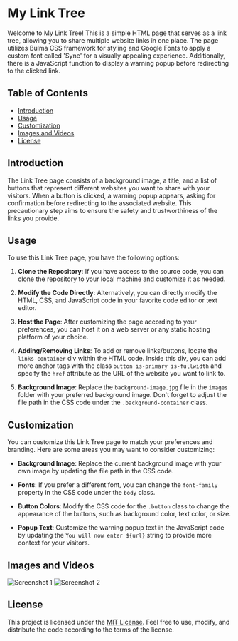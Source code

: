 # My Link Tree

Welcome to My Link Tree! This is a simple HTML page that serves as a link tree, allowing you to share multiple website links in one place. The page utilizes Bulma CSS framework for styling and Google Fonts to apply a custom font called 'Syne' for a visually appealing experience. Additionally, there is a JavaScript function to display a warning popup before redirecting to the clicked link.

## Table of Contents
- [Introduction](#introduction)
- [Usage](#usage)
- [Customization](#customization)
- [Images and Videos](#images-and-videos)
- [License](#license)

## Introduction

The Link Tree page consists of a background image, a title, and a list of buttons that represent different websites you want to share with your visitors. When a button is clicked, a warning popup appears, asking for confirmation before redirecting to the associated website. This precautionary step aims to ensure the safety and trustworthiness of the links you provide.

## Usage

To use this Link Tree page, you have the following options:

1. **Clone the Repository**: If you have access to the source code, you can clone the repository to your local machine and customize it as needed.

2. **Modify the Code Directly**: Alternatively, you can directly modify the HTML, CSS, and JavaScript code in your favorite code editor or text editor.

3. **Host the Page**: After customizing the page according to your preferences, you can host it on a web server or any static hosting platform of your choice.

4. **Adding/Removing Links**: To add or remove links/buttons, locate the `links-container` div within the HTML code. Inside this div, you can add more anchor tags with the class `button is-primary is-fullwidth` and specify the `href` attribute as the URL of the website you want to link to.

5. **Background Image**: Replace the `background-image.jpg` file in the `images` folder with your preferred background image. Don't forget to adjust the file path in the CSS code under the `.background-container` class.

## Customization

You can customize this Link Tree page to match your preferences and branding. Here are some areas you may want to consider customizing:

- **Background Image**: Replace the current background image with your own image by updating the file path in the CSS code.

- **Fonts**: If you prefer a different font, you can change the `font-family` property in the CSS code under the `body` class.

- **Button Colors**: Modify the CSS code for the `.button` class to change the appearance of the buttons, such as background color, text color, or size.

- **Popup Text**: Customize the warning popup text in the JavaScript code by updating the `You will now enter ${url}` string to provide more context for your visitors.

## Images and Videos

![Screenshot 1](https://git.kukikugames.com/Julian/My-Link-Tree/raw/commit/932caf35a19d511abeb3137cd2a870007f2f185d/screenshots/Skærmbillede%202023-07-22%20172853.png)
![Screenshot 2](https://git.kukikugames.com/Julian/My-Link-Tree/raw/commit/932caf35a19d511abeb3137cd2a870007f2f185d/screenshots/Skærmbillede%202023-07-22%20172853.png)

## License

This project is licensed under the [MIT License](LICENSE). Feel free to use, modify, and distribute the code according to the terms of the license.